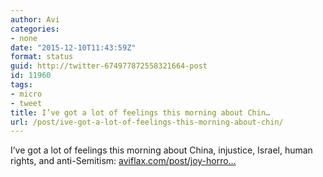 ```yaml
---
author: Avi
categories:
- none
date: "2015-12-10T11:43:59Z"
format: status
guid: http://twitter-674977872558321664-post
id: 11960
tags:
- micro
- tweet
title: I’ve got a lot of feelings this morning about Chin…
url: /post/ive-got-a-lot-of-feelings-this-morning-about-chin/
---
```

I’ve got a lot of feelings this morning about China, injustice, Israel, human rights, and anti-Semitism: [aviflax.com/post/joy-horro…](http://aviflax.com/post/joy-horror-frustration/)